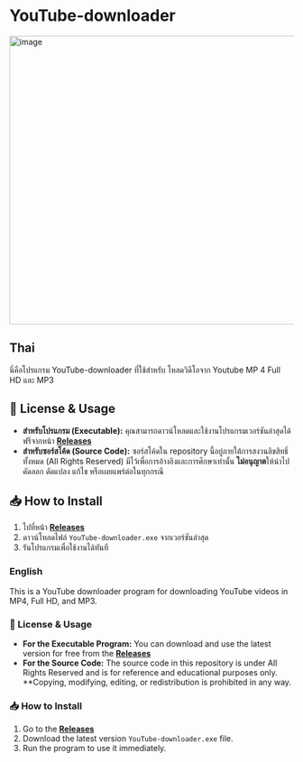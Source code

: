 # YouTube-downloader 
<img width="512" height="512" alt="image" src="https://github.com/user-attachments/assets/b7169107-7cb1-4a93-b6da-219e2ad48ecc" /> 

## Thai
นี่คือโปรแกรม YouTube-downloader ที่ใช้สำหรับ โหลดวิดีโอจาก Youtube MP 4 Full HD และ MP3

## 📜 License & Usage

* **สำหรับโปรแกรม (Executable):** คุณสามารถดาวน์โหลดและใช้งานโปรแกรมเวอร์ชันล่าสุดได้ฟรีจากหน้า **[Releases](https://github.com/cybercatakna/youtube-downloader-app/releases)**
* **สำหรับซอร์สโค้ด (Source Code):** ซอร์สโค้ดใน repository นี้อยู่ภายใต้การสงวนลิขสิทธิ์ทั้งหมด (All Rights Reserved) มีไว้เพื่อการอ้างอิงและการศึกษาเท่านั้น **ไม่อนุญาต**ให้นำไปคัดลอก ดัดแปลง แก้ไข หรือเผยแพร่ต่อในทุกกรณี

## 📥 How to Install

1.  ไปที่หน้า **[Releases](https://github.com/cybercatakna/youtube-downloader-app/releases)**
2.  ดาวน์โหลดไฟล์ `YouTube-downloader.exe` จากเวอร์ชันล่าสุด
3.  รันโปรแกรมเพื่อใช้งานได้ทันที

### English
This is a YouTube downloader program for downloading YouTube videos in MP4, Full HD, and MP3.

### 📜 License & Usage

* **For the Executable Program:** You can download and use the latest version for free from the **[Releases](https://github.com/cybercatakna/youtube-downloader-app/releases)**
* **For the Source Code:** The source code in this repository is under All Rights Reserved and is for reference and educational purposes only. **Copying, modifying, editing, or redistribution is prohibited in any way.

### 📥 How to Install

1. Go to the **[Releases](https://github.com/cybercatakna/youtube-downloader-app/releases)**
2. Download the latest version `YouTube-downloader.exe` file.
3. Run the program to use it immediately.
